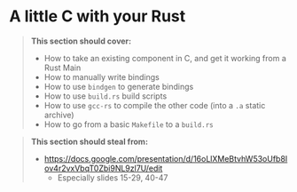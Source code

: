 # A little C with your Rust

> **This section should cover:**
>
> * How to take an existing component in C, and get it working from a Rust Main
> * How to manually write bindings
> * How to use `bindgen` to generate bindings
> * How to use `build.rs` build scripts
> * How to use `gcc-rs` to compile the other code (into a `.a` static archive)
> * How to go from a basic `Makefile` to a `build.rs`

> **This section should steal from:**
>
> * https://docs.google.com/presentation/d/16oLlXMeBtvhW53oUfb8Iov4r2vxVbqT0Zbi9NL9zl7U/edit
>     * Especially slides 15-29, 40-47
>